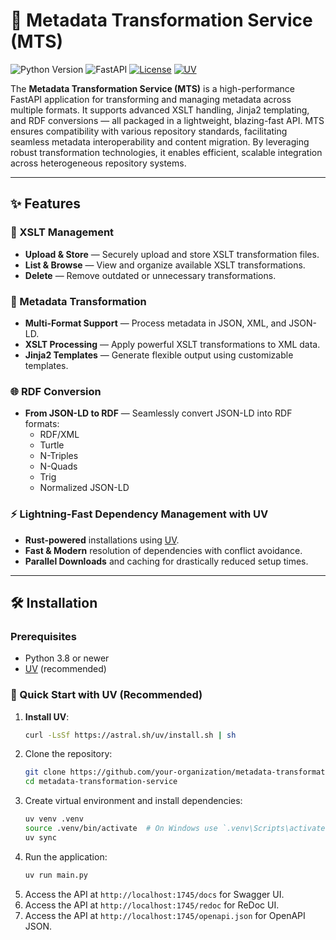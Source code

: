 # 🚀 Metadata Transformation Service (MTS)

![Python Version](https://img.shields.io/badge/python-3.8%2B-blue)
![FastAPI](https://img.shields.io/badge/FastAPI-0.68%2B-green)
[![License](https://img.shields.io/badge/license-MIT-orange)](LICENSE)
[![UV](https://img.shields.io/badge/packaging-UV-FFD43B)](https://github.com/astral-sh/uv)

The **Metadata Transformation Service (MTS)** is a high-performance FastAPI application for transforming and managing metadata across multiple formats. It supports advanced XSLT handling, Jinja2 templating, and RDF conversions — all packaged in a lightweight, blazing-fast API. MTS ensures compatibility with various repository standards, facilitating seamless metadata interoperability and content migration. By leveraging robust transformation technologies, it enables efficient, scalable integration across heterogeneous repository systems.

---

## ✨ Features

### 🔧 XSLT Management
- **Upload & Store** — Securely upload and store XSLT transformation files.
- **List & Browse** — View and organize available XSLT transformations.
- **Delete** — Remove outdated or unnecessary transformations.

### 🔄 Metadata Transformation
- **Multi-Format Support** — Process metadata in JSON, XML, and JSON-LD.
- **XSLT Processing** — Apply powerful XSLT transformations to XML data.
- **Jinja2 Templates** — Generate flexible output using customizable templates.

### 🌐 RDF Conversion
- **From JSON-LD to RDF** — Seamlessly convert JSON-LD into RDF formats:
  - RDF/XML
  - Turtle
  - N-Triples
  - N-Quads
  - Trig
  - Normalized JSON-LD

### ⚡ Lightning-Fast Dependency Management with UV
- **Rust-powered** installations using [UV](https://github.com/astral-sh/uv).
- **Fast & Modern** resolution of dependencies with conflict avoidance.
- **Parallel Downloads** and caching for drastically reduced setup times.

---

## 🛠 Installation

### Prerequisites
- Python 3.8 or newer
- [UV](https://github.com/astral-sh/uv) (recommended)

### 🚀 Quick Start with UV (Recommended)

1. **Install UV**:
   ```bash
   curl -LsSf https://astral.sh/uv/install.sh | sh

2. Clone the repository:
   ```bash
   git clone https://github.com/your-organization/metadata-transformation-service.git
   cd metadata-transformation-service
    ```
3. Create virtual environment and install dependencies:
    ```bash
   uv venv .venv
   source .venv/bin/activate  # On Windows use `.venv\Scripts\activate`
   uv sync
    ```
4. Run the application: 
    ```bash
    uv run main.py
     ```
5. Access the API at `http://localhost:1745/docs` for Swagger UI.
6. Access the API at `http://localhost:1745/redoc` for ReDoc UI.
7. Access the API at `http://localhost:1745/openapi.json` for OpenAPI JSON.

